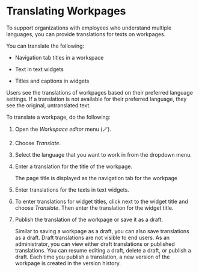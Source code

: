 <!-- loiocc6838c7c2694a738cb01a3258627340 -->

<link rel="stylesheet" type="text/css" href="css/sap-icons.css"/>

# Translating Workpages

To support organizations with employees who understand multiple languages, you can provide translations for texts on workpages.



You can translate the following:

-   Navigation tab titles in a workspace

-   Text in text widgets

-   Titles and captions in widgets


Users see the translations of workpages based on their preferred language settings. If a translation is not available for their preferred language, they see the original, untranslated text.

To translate a workpage, do the following:

1.  Open the *Workspace editor* menu \(:magic_wand:\).

2.  Choose *Translate*.

3.  Select the language that you want to work in from the dropdown menu.

4.  Enter a translation for the title of the workpage.

    The page title is displayed as the navigation tab for the workpage

5.  Enter translations for the texts in text widgets.

6.  To enter translations for widget titles, click next to the widget title and choose *Translate*. Then enter the translation for the widget title.

7.  Publish the translation of the workpage or save it as a draft.

    Similar to saving a workpage as a draft, you can also save translations as a draft. Draft translations are not visible to end users. As an administrator, you can view either draft translations or published translations. You can resume editing a draft, delete a draft, or publish a draft. Each time you publish a translation, a new version of the workpage is created in the version history.


